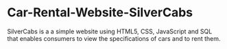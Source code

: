 # Car-Rental-Website-SilverCabs
SilverCabs is a a simple website using HTML5, CSS, JavaScript and SQL that enables consumers to view the specifications of cars and to rent them.
